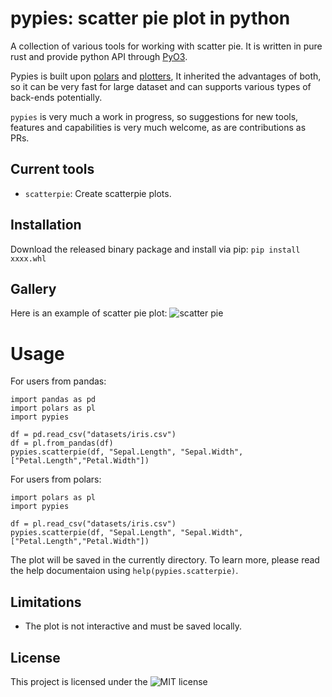 # pypies: scatter pie plot in python
A collection of various tools for working with scatter pie. It is written in pure rust and provide python API through [PyO3](https://github.com/PyO3/pyo3).

Pypies is built upon [polars](https://github.com/pola-rs/polars) and [plotters](https://github.com/plotters-rs/plotters), It inherited the advantages of both, so it can be very fast for large dataset and can supports various types of back-ends potentially.

`pypies` is very much a work in progress, so suggestions for new tools, features and capabilities is very much welcome, as are contributions as PRs.
## Current tools
* `scatterpie`: Create scatterpie plots.
## Installation
Download the released binary package and install via pip:
`pip install xxxx.whl`
## Gallery
Here is an example of scatter pie plot:
![scatter pie]("examples/visium.png")
# Usage
For users from pandas:
```
import pandas as pd
import polars as pl
import pypies

df = pd.read_csv("datasets/iris.csv")
df = pl.from_pandas(df)
pypies.scatterpie(df, "Sepal.Length", "Sepal.Width", ["Petal.Length","Petal.Width"])
```
For users from polars:
```
import polars as pl
import pypies

df = pl.read_csv("datasets/iris.csv")
pypies.scatterpie(df, "Sepal.Length", "Sepal.Width", ["Petal.Length","Petal.Width"])
```
The plot will be saved in the currently directory. To learn more, please read the help documentaion using `help(pypies.scatterpie)`.
## Limitations
- The plot is not interactive and must be saved locally.
## License
This project is licensed under the ![MIT license]("LICENSE")